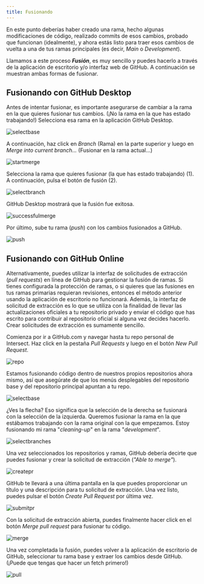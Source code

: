 ```yaml
---
title: Fusionando
---
```


En este punto deberías haber creado una rama, hecho algunas modificaciones de código, realizado commits de esos cambios, probado que funcionan (idealmente), y ahora estás listo para traer esos cambios de vuelta a una de tus ramas principales (es decir, _Main_ o _Development_).

Llamamos a este proceso **_Fusión_**, es muy sencillo y puedes hacerlo a través de la aplicación de escritorio y/o interfaz web de GitHub. A continuación se muestran ambas formas de fusionar.

## Fusionando con GitHub Desktop
Antes de intentar fusionar, es importante asegurarse de cambiar a la rama en la que quieres fusionar tus cambios. (¡No la rama en la que has estado trabajando!) Selecciona esa rama en la aplicación GitHub Desktop.

![selectbase](https://www.ascensiongamedev.com/resources/filehost/193129a8fb4dd77d1eec2c29b2583df3.png)

A continuación, haz click en _Branch_ (Rama) en la parte superior y luego en _Merge into current branch..._ (Fusionar en la rama actual...)

![startmerge](https://www.ascensiongamedev.com/resources/filehost/d22e9b7cbf41e3073217ad58a6597002.png)

Selecciona la rama que quieres fusionar (la que has estado trabajando) (1). A continuación, pulsa el botón de fusión (2).

![selectbranch](https://www.ascensiongamedev.com/resources/filehost/cbb1f1c35f427e1025d4036032203f27.png)

GitHub Desktop mostrará que la fusión fue exitosa.

![successfulmerge](https://www.ascensiongamedev.com/resources/filehost/55464e25d7bc626f09db13a49229474b.png)

Por último, sube tu rama (_push_) con los cambios fusionados a GitHub.

![push](https://www.ascensiongamedev.com/resources/filehost/d068a4be230a1b9dd5160cdec27854dd.png)

## Fusionando con GitHub Online
Alternativamente, puedes utilizar la interfaz de solicitudes de extracción (_pull requests_) en línea de GitHub para gestionar la fusión de ramas. Si tienes configurada la protección de ramas, o si quieres que las fusiones en tus ramas primarias requieran revisiones, entonces el método anterior usando la aplicación de escritorio no funcionará. Además, la interfaz de solicitud de extracción es lo que se utiliza con la finalidad de llevar las actualizaciones oficiales a tu repositorio privado y enviar el código que has escrito para contribuir al repositorio oficial si alguna vez decides hacerlo. Crear solicitudes de extracción es sumamente sencillo.

Comienza por ir a GitHub.com y navegar hasta tu repo personal de Intersect. Haz click en la pestaña _Pull Requests_ y luego en el botón _New Pull Request_.

![repo](https://www.ascensiongamedev.com/resources/filehost/c2325ab7d146e6c14c8ee0b8fd55126e.png)

Estamos fusionando código dentro de nuestros propios repositorios ahora mismo, así que asegúrate de que los menús desplegables del repositorio base y del repositorio principal apuntan a tu repo.

![selectbase](https://www.ascensiongamedev.com/resources/filehost/233438cb778047f05be3123090091b91.png)

¿Ves la flecha? Eso significa que la selección de la derecha se fusionará con la selección de la izquierda. Queremos fusionar la rama en la que estábamos trabajando con la rama original con la que empezamos. Estoy fusionando mi rama "_cleaning-up_" en la rama "_development_".

![selectbranches](https://www.ascensiongamedev.com/resources/filehost/bd156fb7af53cdaf8d85815adc61a3d7.png)

Una vez seleccionados los repositorios y ramas, GitHub debería decirte que puedes fusionar y crear la solicitud de extracción (_"Able to merge"_).

![createpr](https://www.ascensiongamedev.com/resources/filehost/ec2f2f1b96426a6cf319204c69d0d11f.png)

GitHub te llevará a una última pantalla en la que puedes proporcionar un título y una descripción para tu solicitud de extracción. Una vez listo, puedes pulsar el botón _Create Pull Request_ por última vez.

![submitpr](https://www.ascensiongamedev.com/resources/filehost/aad119f6989a96665daabbd920183621.png)

Con la solicitud de extracción abierta, puedes finalmente hacer click en el botón _Merge pull request_ para fusionar tu código.

![merge](https://www.ascensiongamedev.com/resources/filehost/906da6cf3ccd473900c5b30c6768266f.png)

Una vez completada la fusión, puedes volver a la aplicación de escritorio de GitHub, seleccionar tu rama base y extraer los cambios desde GitHub. (¡Puede que tengas que hacer un fetch primero!)

![pull](https://www.ascensiongamedev.com/resources/filehost/cfb1dc1b3d9c6cb5aef42d20eff0a3ed.png)
